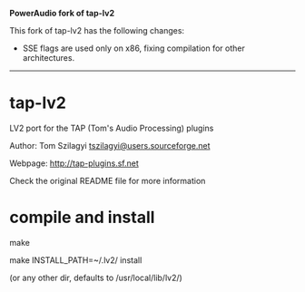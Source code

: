 **PowerAudio fork of tap-lv2**

This fork of tap-lv2 has the following changes:

* SSE flags are used only on x86, fixing compilation for other architectures.

---

tap-lv2
=======

LV2 port for the TAP (Tom's Audio Processing) plugins

Author: Tom Szilagyi <tszilagyi@users.sourceforge.net>

Webpage: http://tap-plugins.sf.net

Check the original README file for more information


compile and install
===================

make

make INSTALL_PATH=~/.lv2/ install

(or any other dir, defaults to /usr/local/lib/lv2/)